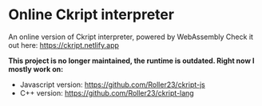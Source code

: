 # Online Ckript interpreter

An online version of Ckript interpreter, powered by WebAssembly
Check it out here: https://ckript.netlify.app

**This project is no longer maintained, the runtime is outdated. Right now I mostly work on:**

- Javascript version: https://github.com/Roller23/ckript-js
- C++ version: https://github.com/Roller23/ckript-lang
